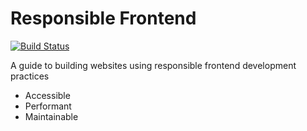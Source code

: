 # Responsible Frontend

[![Build Status](https://travis-ci.org/aduggin/responsibe-frontend.svg?branch=master)](https://travis-ci.org/aduggin/responsibe-frontend)

A guide to building websites using responsible frontend development practices

* Accessible
* Performant
* Maintainable
